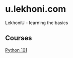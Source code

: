 # u.lekhoni.com
LekhoniU - learning the basics

## Courses
[Python 101](https://u.lekhoni.com/python101/index.html)
